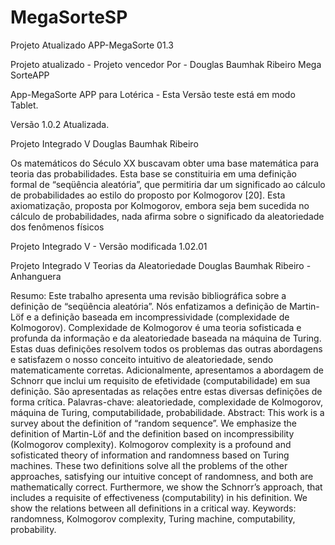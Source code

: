 # MegaSorteSP
Projeto Atualizado APP-MegaSorte 01.3

Projeto atualizado  - Projeto vencedor 
Por  - Douglas Baumhak Ribeiro
Mega SorteAPP


App-MegaSorte
APP para Lotérica - Esta Versão teste está em modo Tablet.

Versão 1.0.2 Atualizada.

Projeto Integrado V Douglas Baumhak Ribeiro

Os matemáticos do Século XX buscavam obter uma base matemática para teoria das probabilidades. Esta base se constituiria em uma definição formal de “seqüência aleatória”, que permitiria dar um significado ao cálculo de probabilidades ao estilo do proposto por Kolmogorov [20]. Esta axiomatização, proposta por Kolmogorov, embora seja bem sucedida no cálculo de probabilidades, nada afirma sobre o significado da aleatoriedade dos fenômenos físicos


Projeto Integrado V - Versão modificada 1.02.01

Projeto Integrado V Teorias da Aleatoriedade Douglas Baumhak Ribeiro - Anhanguera

Resumo: Este trabalho apresenta uma revisão bibliográfica sobre a definição de “seqüência aleatória”. Nós enfatizamos a definição de Martin-Löf e a definição baseada em incompressividade (complexidade de Kolmogorov). Complexidade de Kolmogorov é uma teoria sofisticada e profunda da informação e da aleatoriedade baseada na máquina de Turing. Estas duas definições resolvem todos os problemas das outras abordagens e satisfazem o nosso conceito intuitivo de aleatoriedade, sendo matematicamente corretas. Adicionalmente, apresentamos a abordagem de Schnorr que inclui um requisito de efetividade (computabilidade) em sua definição. São apresentadas as relações entre estas diversas definições de forma crítica. Palavras-chave: aleatoriedade, complexidade de Kolmogorov, máquina de Turing, computabilidade, probabilidade. Abstract: This work is a survey about the definition of “random sequence”. We emphasize the definition of Martin-Löf and the definition based on incompressibility (Kolmogorov complexity). Kolmogorov complexity is a profound and sofisticated theory of information and randomness based on Turing machines. These two definitions solve all the problems of the other approaches, satisfying our intuitive concept of randomness, and both are mathematically correct. Furthermore, we show the Schnorr’s approach, that includes a requisite of effectiveness (computability) in his definition. We show the relations between all definitions in a critical way. Keywords: randomness, Kolmogorov complexity, Turing machine, computability, probability.
